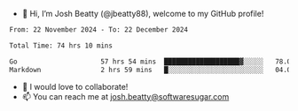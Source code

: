 - 👋 Hi, I’m Josh Beatty (@jbeatty88), welcome to my GitHub profile!

<!--START_SECTION:waka-->

```txt
From: 22 November 2024 - To: 22 December 2024

Total Time: 74 hrs 10 mins

Go                     57 hrs 54 mins  ███████████████████▓░░░░░   78.07 %
Markdown               2 hrs 59 mins   █░░░░░░░░░░░░░░░░░░░░░░░░   04.03 %
```

<!--END_SECTION:waka-->

- 💞️ I would love to collaborate!
- 📫 You can reach me at josh.beatty@softwaresugar.com

<!---
jbeatty88/jbeatty88 is a ✨ special ✨ repository because its `README.md` (this file) appears on your GitHub profile.
You can click the Preview link to take a look at your changes.
--->
